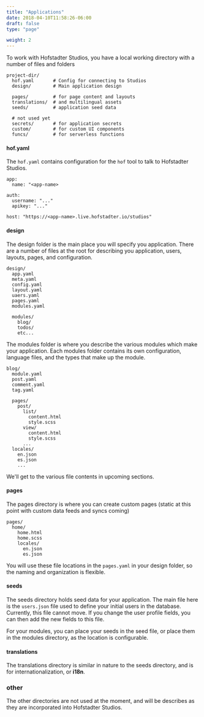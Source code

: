 ```yaml
---
title: "Applications"
date: 2018-04-10T11:58:26-06:00
draft: false
type: "page"

weight: 2
---
```


To work with Hofstadter Studios,
you have a local working directory
with a number of files and folders

```
project-dir/
  hof.yaml       # Config for connecting to Studios
  design/        # Main application design

  pages/         # for page content and layouts
  translations/  # and multilingual assets
  seeds/         # application seed data

  # not used yet
  secrets/       # for application secrets
  custom/        # for custom UI components
  funcs/         # for serverless functions
```

#### hof.yaml

The `hof.yaml` contains configuration
for the `hof` tool to talk to Hofstadter Studios.

```
app:
  name: "<app-name>

auth:
  username: "..."
  apikey: "..."

host: "https://<app-name>.live.hofstadter.io/studios"
```

#### design

The design folder is the main place
you will specify you application.
There are a number of files at the root
for describing you application, users,
layouts, pages, and configuration.

```
design/
  app.yaml
  meta.yaml
  config.yaml
  layout.yaml
  uaers.yaml
  pages.yaml
  modules.yaml

  modules/
    blog/
    todos/
    etc...
```

The modules folder is where you
describe the various modules
which make your application.
Each modules folder contains
its own configuration,
language files, and the
types that make up the module.

```
blog/
  module.yaml
  post.yaml
  comment.yaml
  tag.yaml

  pages/
    post/
      list/
        content.html
        style.scss
      view/
        content.html
        style.scss
      ...
  locales/
    en.json
    es.json
    ...
```

We'll get to the various file contents
in upcoming sections.


#### pages

The pages directory is where
you can create custom pages
(static at this point
with custom data feeds and syncs coming)

```
pages/
  home/
    home.html
    home.scss
    locales/
      en.json
      es.json
```

You will use these file locations
in the `pages.yaml` in your design folder,
so the naming and organization is flexible.


#### seeds

The seeds directory holds seed data for your application.
The main file here is the `users.json` file
used to define your initial users in the database.
Currently, this file cannot move.
If you change the user profile fields,
you can then add the new fields to this file.

For your modules, you can place your seeds
in the seed file, or place them in the modules
directory, as the location is configurable.

#### translations

The translations directory is similar in nature to the seeds directory,
and is for internationalization, or __i18n__.

### other

The other directories are not used at the moment,
and will be describes as they are incorporated
into Hofstadter Studios.

